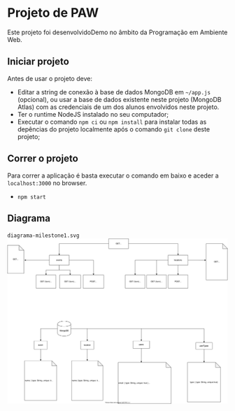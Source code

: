 # Projeto de PAW

Este projeto foi desenvolvidoDemo no âmbito da Programação em Ambiente Web.

## Iniciar projeto

Antes de usar o projeto deve:
* Editar a string de conexão à base de dados MongoDB em `~/app.js` (opcional), ou usar a base de dados existente neste projeto (MongoDB Atlas) com as credenciais de um dos alunos envolvidos neste projeto.
* Ter o runtime NodeJS instalado no seu computador;
* Executar o comando `npm ci` ou `npm install` para instalar todas as depências do projeto localmente após o comando `git clone` deste projeto;

## Correr o projeto

Para correr a aplicação é basta executar o comando em baixo e aceder a `localhost:3000` no browser.
* `npm start`

## Diagrama

`diagrama-milestone1.svg`
<img src="diagrama-milestone1.svg">
